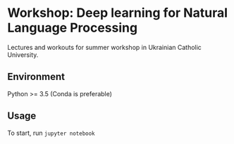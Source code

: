 # Workshop: Deep learning for Natural Language Processing
Lectures and workouts for summer workshop in Ukrainian Catholic University.
 
## Environment
Python >= 3.5 (Conda is preferable)


## Usage
To start, run `jupyter notebook`